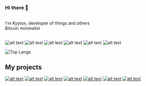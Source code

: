 <!--
**Kyytox/Kyytox** is a ✨ _special_ ✨ repository because its `README.md` (this file) appears on your GitHub profile.

Here are some ideas to get you started:

- 🔭 I’m currently working on ...
- 🌱 I’m currently learning ...
- 👯 I’m looking to collaborate on ...
- 🤔 I’m looking for help with ...
- 💬 Ask me about ...
- 📫 How to reach me: ...
- 😄 Pronouns: ...
- ⚡ Fun fact: ...
-->

### Hi there 👋
<br>
I'm Kyytox, developer of things and others
<br>
Bitcoin minimalist
<br><br>


![alt text](https://img.shields.io/static/v1?label=&message=Bitcoin&color=yellow)
![alt text](https://img.shields.io/static/v1?label=&message=Lightning-Network&color=yellow)
![alt text](https://img.shields.io/static/v1?label=&message=Python&color=red)
![alt text](https://img.shields.io/static/v1?label=&message=JavaScript&color=yellowgreen)
![alt text](https://img.shields.io/static/v1?label=&message=React&color=blue)
![alt text](https://img.shields.io/static/v1?label=&message=Flask&color=lightgrey)
<br>

![Top Langs](https://github-readme-stats.vercel.app/api/top-langs/?username=Kyytox&langs_count=8&theme=dark&&bg_color=60,333333,dd1818)


## My projects
[![alt text](https://github-readme-stats.vercel.app/api/pin/?username=Kyytox&repo=bitcoin_quizz&theme=dark)](https://github.com/Kyytox/bitcoin_quizz)
[![alt text](https://github-readme-stats.vercel.app/api/pin/?username=Kyytox&repo=feelings-twitter-ia&theme=dark)](https://github.com/Kyytox/feelings-twitter-ia)
[![alt text](https://github-readme-stats.vercel.app/api/pin/?username=Kyytox&repo=Coin_Centraliz&theme=dark)](https://github.com/Kyytox/Coin_Centraliz)
[![alt text](https://github-readme-stats.vercel.app/api/pin/?username=Kyytox&repo=vinyls_dub_scrap&theme=dark)](https://github.com/Kyytox/vinyls_dub_scrap)
[![alt text](https://github-readme-stats.vercel.app/api/pin/?username=Kyytox&repo=codewars-user-stats&theme=dark)](https://github.com/Kyytox/codewars-user-stats)
[![alt text](https://github-readme-stats.vercel.app/api/pin/?username=Kyytox&repo=kytox-dev-tools&theme=dark)](https://github.com/Kyytox/kytox-dev-tools)
[![alt text](https://github-readme-stats.vercel.app/api/pin/?username=Kyytox&repo=Portfolio&theme=dark)](https://github.com/Kyytox/Portfolio)


